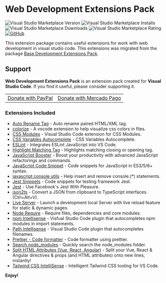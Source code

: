 # Web Development Extensions Pack

![Visual Studio Marketplace Version](https://img.shields.io/visual-studio-marketplace/v/ricardo-emerson.web-development-extensions-pack.svg?style=flat-square)
![Visual Studio Marketplace Installs](https://img.shields.io/visual-studio-marketplace/i/ricardo-emerson.web-development-extensions-pack.svg?style=flat-square)
![Visual Studio Marketplace Downloads](https://img.shields.io/visual-studio-marketplace/d/ricardo-emerson.web-development-extensions-pack.svg?style=flat-square)
![Visual Studio Marketplace Rating](https://img.shields.io/visual-studio-marketplace/r/ricardo-emerson.web-development-extensions-pack.svg?style=flat-square)
[![GitHub](https://img.shields.io/github/stars/ricardoemerson/web-development-extensions-pack.svg?style=flat-square)](https://github.com/ricardoemerson/web-development-extensions-pack)

This extension package contains useful extensions for work with web development in visual studio code. This extensions was migrated from the package [Base Development Extensions Pack](https://marketplace.visualstudio.com/items?itemName=ricardo-emerson.base-development-extensions-pack).

## Support

**Web Development Extensions Pack** is an extension pack created for **Visual Studio Code**. If you find it useful, please consider supporting it.

<table align="center" width="60%" border="0">
  <tr>
    <td>
      <a title="PayPal" href="https://www.paypal.com/donate?hosted_button_id=X26H7L6AVMD96">
        Donate with PayPal
      </a>
    </td>
    <td>
      <a title="Mercado Pago" href="https://mpago.la/1LvP93a">
        Donate with Mercado Pago
      </a>
    </td>
  </tr>
</table>

### Extensions Included

- [Auto Rename Tag](https://marketplace.visualstudio.com/items?itemName=formulahendry.auto-rename-tag) - Auto rename paired HTML/XML tag.
- [colorize](https://marketplace.visualstudio.com/items?itemName=kamikillerto.vscode-colorize) - A vscode extension to help visualize css colors in files.
- [CSS Modules](https://marketplace.visualstudio.com/items?itemName=clinyong.vscode-css-modules) - Visual Studio Code extension for CSS Modules.
- [CSS Variables Autocomplete](https://marketplace.visualstudio.com/items?itemName=danileao.css-variables-autocomplete) - CSS Variables Autocomplete.
- [ESLint](https://marketplace.visualstudio.com/items?itemName=dbaeumer.vscode-eslint) - Integrates ESLint JavaScript into VS Code.
- [Highlight Matching Tag](https://marketplace.visualstudio.com/items?itemName=vincaslt.highlight-matching-tag) - Highlights matching closing or opening tag.
- [JavaScript Booster](https://marketplace.visualstudio.com/items?itemName=sburg.vscode-javascript-booster) - Boost your productivity with advanced JavaScript refactorings and commands.
- [JavaScript Code Snippet](https://marketplace.visualstudio.com/items?itemName=NicholasHsiang.vscode-javascript-snippet) - Code snippets for JavaScript in ES3/5/6+ syntax.
- [javascript console utils](https://marketplace.visualstudio.com/items?itemName=whtouche.vscode-js-console-utils) - Help insert and remove console.(\*) statements.
- [Jest Snippets](https://marketplace.visualstudio.com/items?itemName=andys8.jest-snippets) - Code snippets for testing framework Jest.
- [Jest](https://marketplace.visualstudio.com/items?itemName=Orta.vscode-jest) - Use Facebook's Jest With Pleasure.
- [json2ts](https://marketplace.visualstudio.com/items?itemName=GregorBiswanger.json2ts) - Convert a JSON from clipboard to TypeScript interfaces. (Ctrl+Alt+V).
- [Live Server](https://marketplace.visualstudio.com/items?itemName=ritwickdey.LiveServer) - Launch a development local Server with live reload feature for static & dynamic pages.
- [Node Require](https://marketplace.visualstudio.com/items?itemName=tgreen7.vs-code-node-require) - Require files, dependencies and core modules.
- [npm Intellisense](https://marketplace.visualstudio.com/items?itemName=christian-kohler.npm-intellisense) - Visfual Studio Code plugin that autocompletes npm modules in import statements.
- [Path Intellisense](https://marketplace.visualstudio.com/items?itemName=christian-kohler.path-intellisense) - Visual Studio Code plugin that autocompletes filenames.
- [Prettier - Code formatter](https://marketplace.visualstudio.com/items?itemName=esbenp.prettier-vscode) - Code formatter using prettier.
- [Search node_modules](https://marketplace.visualstudio.com/items?itemName=jasonnutter.search-node-modules) - Quickly search the node_modules folder.
- [Split HTML Attributes (Vue, React, Angular)](https://marketplace.visualstudio.com/items?itemName=dannyconnell.split-html-attributes) - Split your Vue, React & Angular directives & props (and HTML attributes) onto new lines, instantly!
- [Tailwind CSS IntelliSense](https://marketplace.visualstudio.com/items?itemName=bradlc.vscode-tailwindcss) - Intelligent Tailwind CSS tooling for VS Code.

**Enjoy!**
